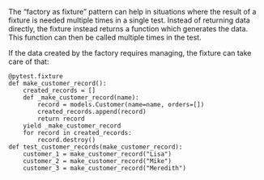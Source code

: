 The “factory as fixture” pattern can help in situations where the result of a fixture is needed multiple times in a single test. Instead of returning data directly, the fixture instead returns a function which generates the data. This function can then be called multiple times in the test.

If the data created by the factory requires managing, the fixture can take care of that:

```
@pytest.fixture
def make_customer_record():
    created_records = []
    def _make_customer_record(name):
        record = models.Customer(name=name, orders=[])
        created_records.append(record)
        return record
    yield _make_customer_record
    for record in created_records:
        record.destroy()
def test_customer_records(make_customer_record):
    customer_1 = make_customer_record("Lisa")
    customer_2 = make_customer_record("Mike")
    customer_3 = make_customer_record("Meredith")
    
 ```